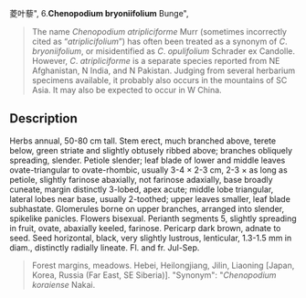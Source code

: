 菱叶藜",
6.**Chenopodium bryoniifolium** Bunge",

> The name *Chenopodium* *atripliciforme* Murr (sometimes incorrectly cited as “*atriplicifolium*”) has often been treated as a synonym of *C*. *bryoniifolium*, or misidentified as *C*. *opulifolium* Schrader ex Candolle. However, *C*. *atripliciforme* is a separate species reported from NE Afghanistan, N India, and N Pakistan. Judging from several herbarium specimens available, it probably also occurs in the mountains of SC Asia. It may also be expected to occur in W China.

## Description
Herbs annual, 50-80 cm tall. Stem erect, much branched above, terete below, green striate and slightly obtusely ribbed above; branches obliquely spreading, slender. Petiole slender; leaf blade of lower and middle leaves ovate-triangular to ovate-rhombic, usually 3-4 × 2-3 cm, 2-3 × as long as petiole, slightly farinose abaxially, not farinose adaxially, base broadly cuneate, margin distinctly 3-lobed, apex acute; middle lobe triangular, lateral lobes near base, usually 2-toothed; upper leaves smaller, leaf blade subhastate. Glomerules borne on upper branches, arranged into slender, spikelike panicles. Flowers bisexual. Perianth segments 5, slightly spreading in fruit, ovate, abaxially keeled, farinose. Pericarp dark brown, adnate to seed. Seed horizontal, black, very slightly lustrous, lenticular, 1.3-1.5 mm in diam., distinctly radially lineate. Fl. and fr. Jul-Sep.

> Forest margins, meadows. Hebei, Heilongjiang, Jilin, Liaoning [Japan, Korea, Russia (Far East, SE Siberia)].
  "Synonym": "*Chenopodium* *koraiense* Nakai.
